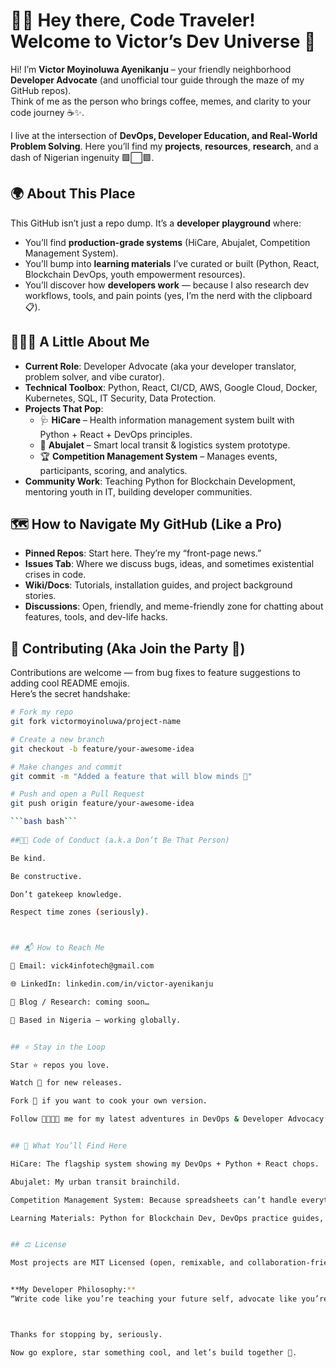 # 👋🏾 Hey there, Code Traveler! Welcome to Victor’s Dev Universe 🚀  

Hi! I’m **Victor Moyinoluwa Ayenikanju** – your friendly neighborhood **Developer Advocate** (and unofficial tour guide through the maze of my GitHub repos).  
Think of me as the person who brings coffee, memes, and clarity to your code journey ☕✨.  

I live at the intersection of **DevOps, Developer Education, and Real-World Problem Solving**. Here you’ll find my **projects**, **resources**, **research**, and a dash of Nigerian ingenuity 🟩⬜🟩.  


## 🌍 About This Place  

This GitHub isn’t just a repo dump. It’s a **developer playground** where:  

- You’ll find **production-grade systems** (HiCare, Abujalet, Competition Management System).  
- You’ll bump into **learning materials** I’ve curated or built (Python, React, Blockchain DevOps, youth empowerment resources).  
- You’ll discover how **developers work** — because I also research dev workflows, tools, and pain points (yes, I’m the nerd with the clipboard 📋).  


## 🧑🏾‍💻 A Little About Me  

- **Current Role**: Developer Advocate (aka your developer translator, problem solver, and vibe curator).  
- **Technical Toolbox**: Python, React, CI/CD, AWS, Google Cloud, Docker, Kubernetes, SQL, IT Security, Data Protection.  
- **Projects That Pop**:
  - 🩺 **HiCare** – Health information management system built with Python + React + DevOps principles.
  - 🚌 **Abujalet** – Smart local transit & logistics system prototype.  
  - 🏆 **Competition Management System** – Manages events, participants, scoring, and analytics.  
- **Community Work**: Teaching Python for Blockchain Development, mentoring youth in IT, building developer communities.  



## 🗺️ How to Navigate My GitHub (Like a Pro)  

- **Pinned Repos**: Start here. They’re my “front-page news.”  
- **Issues Tab**: Where we discuss bugs, ideas, and sometimes existential crises in code.  
- **Wiki/Docs**: Tutorials, installation guides, and project background stories.  
- **Discussions**: Open, friendly, and meme-friendly zone for chatting about features, tools, and dev-life hacks.  


## 🤝 Contributing (Aka Join the Party 🎉)  

Contributions are welcome — from bug fixes to feature suggestions to adding cool README emojis.  
Here’s the secret handshake:  

```bash
# Fork my repo
git fork victormoyinoluwa/project-name

# Create a new branch
git checkout -b feature/your-awesome-idea

# Make changes and commit
git commit -m "Added a feature that will blow minds 🤯"

# Push and open a Pull Request
git push origin feature/your-awesome-idea

```bash bash```
 
##🦸🏾 Code of Conduct (a.k.a Don’t Be That Person)

Be kind.

Be constructive.

Don’t gatekeep knowledge.

Respect time zones (seriously).



## 📬 How to Reach Me

💌 Email: vick4infotech@gmail.com

🌐 LinkedIn: linkedin.com/in/victor-ayenikanju

📝 Blog / Research: coming soon…

📍 Based in Nigeria – working globally.


## ⭐ Stay in the Loop

Star ⭐ repos you love.

Watch 👀 for new releases.

Fork 🍴 if you want to cook your own version.

Follow 🫱🏾‍🫲🏾 me for my latest adventures in DevOps & Developer Advocacy.


## 🧠 What You’ll Find Here

HiCare: The flagship system showing my DevOps + Python + React chops.

Abujalet: My urban transit brainchild.

Competition Management System: Because spreadsheets can’t handle everything.

Learning Materials: Python for Blockchain Dev, DevOps practice guides, research notes on developer workflows.


## ⚖️ License

Most projects are MIT Licensed (open, remixable, and collaboration-friendly). Check individual repos for specifics.


**My Developer Philosophy:**
“Write code like you’re teaching your future self, advocate like you’re empowering a community, and document like your coffee depends on it.” ☕



Thanks for stopping by, seriously. 

Now go explore, star something cool, and let’s build together 🚀.